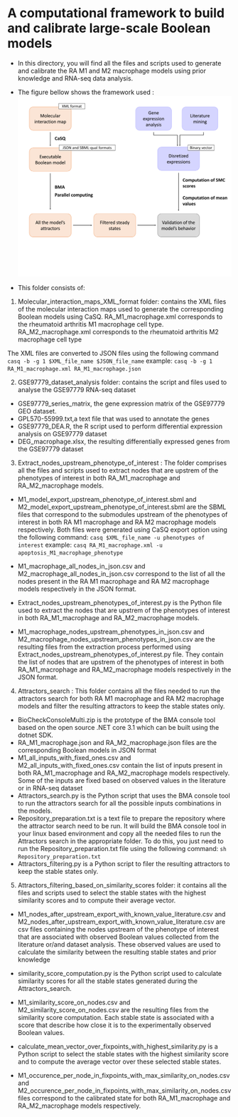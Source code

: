 # A computational framework to build and calibrate large-scale Boolean models

- In this directory, you will find all the files and scripts used to generate and calibrate the RA M1 and M2 macrophage models using prior knowledge and RNA-seq data analysis.


- The figure bellow shows the framework used :
![image](workflow.png)

- This folder consists of:

1. Molecular_interaction_maps_XML_format folder: contains the XML files of the molecular interaction maps used to generate the corresponding Boolean models using CaSQ. RA_M1_macrophage.xml corresponds to the rheumatoid arthritis M1 macrophage cell type. RA_M2_macrophage.xml corresponds to the rheumatoid arthritis M2 macrophage cell type

The XML files are converted to JSON files using the following command `casq -b -g 1 $XML_file_name $JSON_file_name`
example: 
`casq -b -g 1 RA_M1_macrophage.xml RA_M1_macrophage.json`

2. GSE97779_dataset_analysis folder: contains the script and files used to analyse the GSE97779 RNA-seq dataset  
- GSE97779_series_matrix, the gene expression matrix of the GSE97779 GEO dataset. 
- GPL570-55999.txt,a text file that was used to annotate the genes
- GSE97779_DEA.R, the R script used to perform differential expression analysis on GSE97779 dataset
- DEG_macrophage.xlsx, the resulting differentially expressed genes from the GSE97779 dataset

3. Extract_nodes_upstream_phenotype_of_interest : The folder comprises all the files and scripts used to extract nodes that are upstrem of the phenotypes of interest in both RA_M1_macrophage and RA_M2_macrophage models. 

- M1_model_export_upstream_phenotype_of_interest.sbml and M2_model_export_upstream_phenotype_of_interest.sbml are the SBML files that correspond to the submodules upstream of the phenotypes of interest in both RA M1 macrophage and RA M2 macrophage models respectively.
Both files were generated using CaSQ export option using the following command:
`casq $XML_file_name -u phenotypes of interest`
example:
`casq RA_M1_macrophage.xml -u apoptosis_M1_macrophage_phenotype`

- M1_macrophage_all_nodes_in_json.csv and M2_macrophage_all_nodes_in_json.csv correspond to the list of all the nodes present in the RA M1 macrophage and RA M2 macrophage models respectively in the JSON format.
- Extract_nodes_upstream_phenotypes_of_interest.py is the Python file used to extract the nodes that are upstrem of the phenotypes of interest in both RA_M1_macrophage and RA_M2_macrophage models. 
- M1_macrophage_nodes_upstream_phenotypes_in_json.csv and M2_macrophage_nodes_upstream_phenotypes_in_json.csv are the resulting files from the extraction process performed using Extract_nodes_upstream_phenotypes_of_interest.py file. They contain the list of nodes that are upstrem of the phenotypes of interest in both RA_M1_macrophage and RA_M2_macrophage models respectively in the JSON format.

4. Attractors_search : This folder contains all the files needed to run the attractors search for both RA M1 macrophage and RA M2 macrophage models and filter the resulting attractors to keep the stable states only.

- BioCheckConsoleMulti.zip is the prototype of the BMA console tool based on the open source .NET core 3.1 which can be built using the dotnet SDK.
- RA_M1_macrophage.json and RA_M2_macrophage.json files are the corresponding Boolean models in JSON format
- M1_all_inputs_with_fixed_ones.csv and M2_all_inputs_with_fixed_ones.csv contain the list of inputs present in both RA_M1_macrophage and RA_M2_macrophage models respectively. Some of the inputs are fixed based on observed values in the literature or in RNA-seq dataset
- Attractors_search.py is the Python script that uses the BMA console tool to run the attractors search for all the possible inputs combinations in the models.  
- Repository_preparation.txt is a text file to prepare the repository where the attractor search need to be run. It will build the BMA console tool in your linux based environment and copy all the needed files to run the Attractors search in the appropriate folder.
To do this, you just need to run the Repository_preparation.txt file using the following command:
`sh Repository_preparation.txt`
- Attractors_filtering.py is a Python script to filer the resulting attractors to keep the stable states only.

5. Attractors_filtering_based_on_similarity_scores folder: it contains all the files and scripts used to select the stable states with the highest similarity scores and to compute their average vector.

- M1_nodes_after_upstream_export_with_known_value_literature.csv and M2_nodes_after_upstream_export_with_known_value_literature.csv are csv files containing the nodes upstream of the phenotype of interest that are associated with observed Boolean values collected from the literature or/and dataset analysis. These observed values are used to calculate the similarity between the resulting stable states and prior knowledge
- similarity_score_computation.py is the Python script used to calculate similarity scores for all the stable states generated during the Attractors_search. 
- M1_similarity_score_on_nodes.csv and M2_similarity_score_on_nodes.csv are the resulting files from the similarity score computation. Each stable state is associated with a score that describe how close it is to the experimentally observed Boolean values.

- calculate_mean_vector_over_fixpoints_with_highest_similarity.py is a Python script to select the stable states with the highest similarity score and to compute the average vector over these selected stable states.

- M1_occurence_per_node_in_fixpoints_with_max_similarity_on_nodes.csv and M2_occurence_per_node_in_fixpoints_with_max_similarity_on_nodes.csv files correspond to the calibrated state for both RA_M1_macrophage and RA_M2_macrophage models respectively.


















